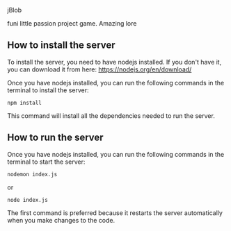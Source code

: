 jBlob  

funi little passion project game. Amazing lore


## How to install the server

To install the server, you need to have nodejs installed. If you don't have it, you can download it from here: https://nodejs.org/en/download/

Once you have nodejs installed, you can run the following commands in the terminal to install the server:

```
npm install
```

This command will install all the dependencies needed to run the server.

## How to run the server

Once you have nodejs installed, you can run the following commands in the terminal to start the server:

```
nodemon index.js
```

or

```
node index.js
```

The first command is preferred because it restarts the server automatically when you make changes to the code.
